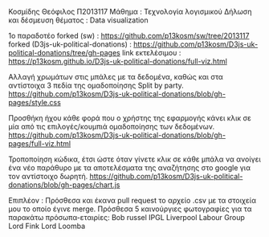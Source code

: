 Κοσμίδης Θεόφιλος Π2013117
Μάθημα : Τεχνολογία λογισμικού
Δήλωση και δέσμευση θέματος : Data visualization

1ο παραδοτέο
forked (sw) : https://github.com/p13kosm/sw/tree/2013117
forked (D3js-uk-political-donations) : https://github.com/p13kosm/D3js-uk-political-donations/tree/gh-pages
link εκτελέσιμου : https://p13kosm.github.io/D3js-uk-political-donations/full-viz.html

Αλλαγή χρωμάτων στις μπάλες με τα δεδομένα, καθώς και στα αντίστοιχα 3 πεδία της ομαδοποίησης Split by party.
https://github.com/p13kosm/D3js-uk-political-donations/blob/gh-pages/style.css

Προσθήκη ήχου κάθε φορά που ο χρήστης της εφαρμογής κάνει κλικ σε μία από τις επιλογές/κουμπιά ομαδοποίησης των δεδομένων.
https://github.com/p13kosm/D3js-uk-political-donations/blob/gh-pages/full-viz.html

Τροποποίηση κώδικα, έτσι ώστε όταν γίνετε κλικ σε κάθε μπάλα να ανοίγει ένα νέο παράθυρο με τα αποτελέσματα της αναζήτησης στο google για τον αντίστοιχο δωρητή.
https://github.com/p13kosm/D3js-uk-political-donations/blob/gh-pages/chart.js

Επιπλέον :
Πρόσθεσα και έκανα pull request το αρχείο .csv με τα στοιχεία μου το οποίο έγινε merge.
Πρόσθεσα 5 καινούργιες φωτογραφίες για τα παρακάτω πρόσωπα-εταιρίες:
Bob russel
IPGL
Liverpool Labour Group
Lord Fink
Lord Loomba
